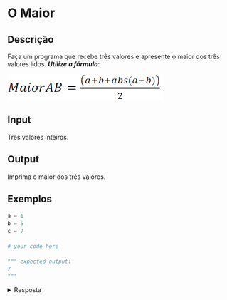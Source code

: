 # O Maior

## Descrição

Faça um programa que recebe três valores e apresente o maior dos três valores lidos. **_Utilize a fórmula_**:

![formula](./biggest_formula.png)

## Input

Três valores inteiros.

## Output

Imprima o maior dos três valores.

## Exemplos

```python
a = 1
b = 5
c = 7

# your code here

""" expected output:
7
"""
```

<details>
    <summary>Resposta</summary>
<p>

```python
a = 1
b = 5
c = 7

largestNum = (a + b + abs(a - b)) / 2
largestNum = (c + largestNum + abs(c - largestNum)) / 2

print(largestNum)
```

</p>
</details>
